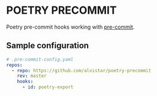 # POETRY PRECOMMIT
Poetry pre-commit hooks working with [pre-commit](https://pre-commit.com).

## Sample configuration
```yaml
# .pre-commit-config.yaml
repos:
  - repo: https://github.com/alvistar/poetry-precommit
    rev: master
    hooks:
      - id: poetry-export
```
